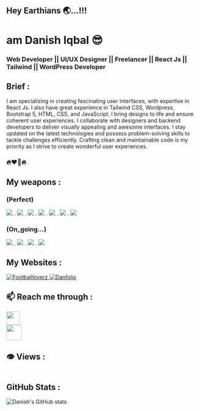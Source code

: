 ## Hey Earthians 🌏...!!!

# am Danish Iqbal 😎

### Web Developer || UI/UX Designer || Freelancer || React Js || Tailwind || WordPress Developer

## Brief :

I am specializing in creating fascinating user interfaces, with expertise in React Js. I also have great experience in Tailwind CSS, Wordpress, Bootstrap 5, HTML, CSS, and JavaScript. I bring designs to life and ensure coherent user experiences. I collaborate with designers and backend developers to deliver visually appealing and awesome interfaces. I stay updated on the latest technologies and possess problem-solving skills to tackle challenges efficiently. Crafting clean and maintainable code is my priority as I strive to create wonderful user experiences.

### 🔥❤️‍🔥🔥

## My weapons :

### (Perfect)

<div>
  <a href=""><img src="https://www.vectorlogo.zone/logos/reactjs/reactjs-icon.svg" /></a>
.
  <a href=""><img src="https://www.vectorlogo.zone/logos/tailwindcss/tailwindcss-icon.svg" /></a>
.
  <a href=""><img src="https://www.vectorlogo.zone/logos/wordpress/wordpress-icon.svg" /></a>
.
  <a href=""><img src="https://www.vectorlogo.zone/logos/getbootstrap/getbootstrap-icon.svg" /></a>
.
  <a href=""><img src="https://www.vectorlogo.zone/logos/javascript/javascript-icon.svg" /></a>
.
  <a href=""><img src="https://www.vectorlogo.zone/logos/w3_html5/w3_html5-icon.svg" /></a>
.
  <a href=""><img src="https://www.vectorlogo.zone/logos/w3_css/w3_css-icon.svg" /></a>

</div>

### (On_going...)

<div>
  <a href=""><img src="https://www.vectorlogo.zone/logos/mongodb/mongodb-icon.svg" /></a>
.
<a href=""><img src="https://www.vectorlogo.zone/logos/expressjs/expressjs-icon.svg" /></a>
.
<a href=""><img src="https://www.vectorlogo.zone/logos/reactjs/reactjs-icon.svg" /></a>
.
<a href=""><img src="https://www.vectorlogo.zone/logos/nodejs/nodejs-icon.svg" /></a>

</div>


## My Websites :

<a href="https://footballloverz.netlify.app/">
  <img src="https://0a429142-7b39-4a8d-9392-6407cce91535-00-38ep7vovnlyjj.pike.replit.dev/Football%20Loverz.png" alt="Footballloverz" />
</a>

<a href="https://danfolio1.netlify.app/">
  <img src="https://0a429142-7b39-4a8d-9392-6407cce91535-00-38ep7vovnlyjj.pike.replit.dev/Danfolio.png" alt="Danfolio" />
</a>


## 📫 Reach me through :

  <div>
    <a href="https://www.linkedin.com/in/danish-iqbal-30143925a">
    <img src="https://www.vectorlogo.zone/logos/linkedin/linkedin-icon.svg" width="35" height="35"/>
  </a>
  </div>
  <div>
    <a href="mailto:diqbal885@gmail.com">
    <img src="https://www.vectorlogo.zone/logos/gmail/gmail-icon.svg" width="40" height="40"/>
  </a>
  </div>
  


## 👁️ Views :

<img src="https://komarev.com/ghpvc/?username=danish-i-11&style=flat-square&color=green" alt=""/>

## GitHub Stats :

![Danish's GitHub stats](https://github-readme-stats.vercel.app/api?username=danish-i-11&show_icons=true&theme=radical)
